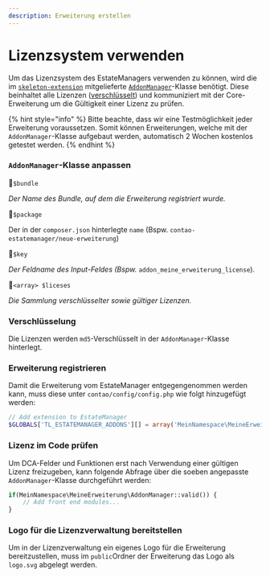 ```yaml
---
description: Erweiterung erstellen
---
```


# Lizenzsystem verwenden

Um das Lizenzsystem des EstateManagers verwenden zu können, wird die im [`skeleton-extension`](https://github.com/contao-estatemanager/skeleton-extension) mitgelieferte [`AddonManager`](https://github.com/contao-estatemanager/skeleton-extension/blob/master/src/Resources/contao/classes/AddonManager.php)-Klasse benötigt. Diese beinhaltet alle Lizenzen \([verschlüsselt](lizenzsystem-verwenden.md#verschluesselung)\) und kommuniziert mit der Core-Erweiterung um die Gültigkeit einer Lizenz zu prüfen.

{% hint style="info" %}
Bitte beachte, dass wir eine Testmöglichkeit jeder Erweiterung voraussetzen. Somit können Erweiterungen, welche mit der `AddonManager`-Klasse aufgebaut werden, automatisch 2 Wochen kostenlos getestet werden.
{% endhint %}

### `AddonManager`-Klasse anpassen

🔹`$bundle`

_Der Name des Bundle, auf dem die Erweiterung registriert wurde._ 

🔹`$package`

Der in der `composer.json` hinterlegte `name` \(Bspw. `contao-estatemanager/neue-erweiterung`\)

🔹`$key`

_Der Feldname des Input-Feldes \(Bspw._ `addon_meine_erweiterung_license`\)_._

🔹`<array> $liceses`

_Die Sammlung verschlüsselter sowie gültiger Lizenzen._

### Verschlüsselung

Die Lizenzen werden `md5`-Verschlüsselt in der `AddonManager`-Klasse hinterlegt.

### Erweiterung registrieren

Damit die Erweiterung vom EstateManager entgegengenommen werden kann, muss diese unter `contao/config/config.php` wie folgt hinzugefügt werden:

```php
// Add extension to EstateManager
$GLOBALS['TL_ESTATEMANAGER_ADDONS'][] = array('MeinNamespace\MeineErweiterung', 'AddonManager');
```

### Lizenz im Code prüfen

Um DCA-Felder und Funktionen erst nach Verwendung einer gültigen Lizenz freizugeben, kann folgende Abfrage über die soeben angepasste `AddonManager`-Klasse durchgeführt werden:

```php
if(MeinNamespace\MeineErweiterung\AddonManager::valid()) {
    // Add front end modules...
}
```

### Logo für die Lizenzverwaltung bereitstellen

Um in der Lizenzverwaltung ein eigenes Logo für die Erweiterung bereitzustellen, muss im `public`Ordner der Erweiterung das Logo als `logo.svg` abgelegt werden.

